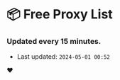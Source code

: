 # :package: Free Proxy List
### Updated every 15 minutes.

- Last updated: `2024-05-01 00:52`

:heart:
